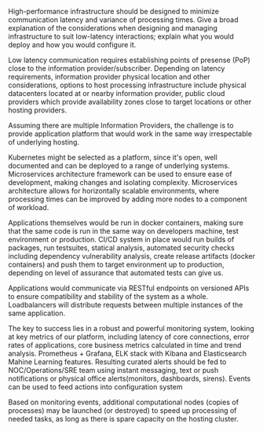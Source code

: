 High-performance infrastructure should be designed to minimize communication latency and variance of processing times.
Give a broad explanation of the considerations when designing and managing infrastructure to suit low-latency interactions; 
explain what you would deploy and how you would configure it.

Low latency communication requires establishing points of presense (PoP) close to the information provider/subscriber. 
Depending on latency requirements, information provider physical location and other considerations, options to host processing 
infrastructure include physical datacenters located at or nearby information provider, public cloud providers which provide
availability zones close to target locations or other hosting providers.

Assuming there are multiple Information Providers, the challenge is to provide application platform that would work in the 
same way irrespectable of underlying hosting.

Kubernetes might be selected as a platform, since it's open, well documented and can be deployed to a range of 
underlying systems. Microservices architecture framework can be used to ensure ease of development, making changes and 
isolating complexity. Microservices architecture allows for horizontally scalable environments, where processing times can be improved
by adding more nodes to a component of workload. 

Applications themselves would be run in docker containers, making sure that the same code is run in the same
way on developers machine, test environment or production. CI/CD system in place would run builds of packages, run testsuites,
statical analysis, automated security checks including dependency vulnerability analysis, create release artifacts (docker containers)
and push them to target environment up to production, depending on level of assurance that automated tests can give us.

Applications would communicate via RESTful endpoints on versioned APIs to ensure compatibility and stability of the system 
as a whole. Loadbalancers will distribute requests between multiple instances of the same application.

The key to success lies in a robust and powerful monitoring system, looking at key metrics of our platform, including 
latency of core connections, error rates of applications, core business metrics calculated in time and trend analysis. 
Prometheus + Grafana, ELK stack with Kibana and Elasticsearch Mahine Learning features. Resulting curated alerts should be fed
to NOC/Operations/SRE team using instant messaging, text or push notifications or physical office alerts(monitors, dashboards,
sirens). Events can be used to feed actions into configuration system

Based on monitoring events, additional computational nodes (copies of processes) may be launched (or destroyed) to speed up
processing of needed tasks, as long as there is spare capacity on the hosting cluster. 
